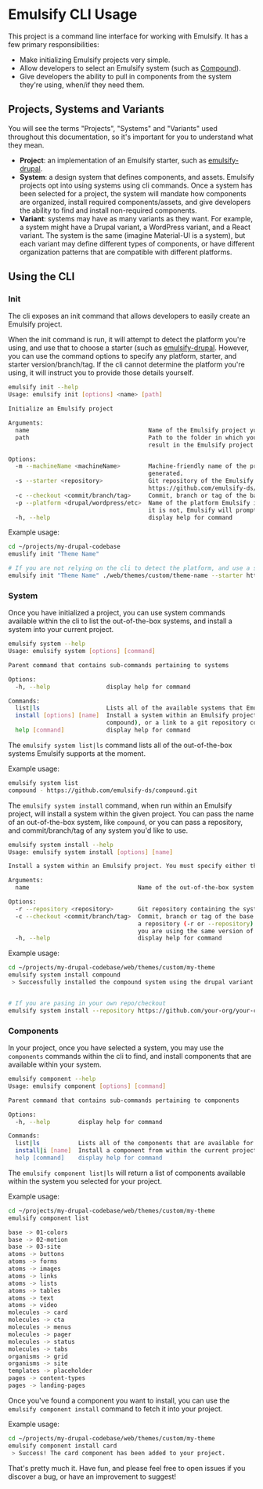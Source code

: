 # Emulsify CLI Usage

This project is a command line interface for working with Emulsify. It has a few primary responsibilities:

- Make initializing Emulsify projects very simple.
- Allow developers to select an Emulsify system (such as [Compound](https://github.com/emulsify-ds/compound)).
- Give developers the ability to pull in components from the system they're using, when/if they need them.

## Projects, Systems and Variants

You will see the terms "Projects", "Systems" and "Variants" used throughout this documentation, so it's important for you to understand what they mean.

- **Project**: an implementation of an Emulsify starter, such as [emulsify-drupal](https://github.com/emulsify-ds/emulsify-drupal).
- **System**: a design system that defines components, and assets. Emulsify projects opt into using systems using cli commands. Once a system has been selected for a project, the system will mandate how components are organized, install required components/assets, and give developers the ability to find and install non-required components.
- **Variant**: systems may have as many variants as they want. For example, a system might have a Drupal variant, a WordPress variant, and a React variant. The system is the same (imagine Material-UI is a system), but each variant may define different types of components, or have different organization patterns that are compatible with different platforms.

## Using the CLI

### Init

The cli exposes an init command that allows developers to easily create an Emulsify project.

When the init command is run, it will attempt to detect the platform you're using, and use that to choose a starter (such as [emulsify-drupal](https://github.com/emulsify-ds/emulsify-drupal). However, you can use the command options to specify any platform, starter, and starter version/branch/tag. If the cli cannot determine the platform you're using, it will instruct you to provide those details yourself.

```bash
emulsify init --help
Usage: emulsify init [options] <name> [path]

Initialize an Emulsify project

Arguments:
  name                                  Name of the Emulsify project you are initializing. This should be a proper name, such as "Carmen Sandiego".
  path                                  Path to the folder in which you would like to to create your Emulsify project. For example, "./themes" will
                                        result in the Emulsify project being placed in ./themes/{name}

Options:
  -m --machineName <machineName>        Machine-friendly name of the project you are initializing. If not provided, this will be automatically
                                        generated.
  -s --starter <repository>             Git repository of the Emulsify starter you would like to use, such as the Emulsify Drupal theme:
                                        https://github.com/emulsify-ds/emulsify-drupal.git
  -c --checkout <commit/branch/tag>     Commit, branch or tag of the base repository that should be checked out
  -p --platform <drupal/wordpress/etc>  Name of the platform Emulsify is being within. In some cases, Emulsify is able to automatically detect this. If
                                        it is not, Emulsify will prompt you to specify.
  -h, --help                            display help for command

```

Example usage:

```bash
cd ~/projects/my-drupal-codebase
emuslify init "Theme Name"

# If you are not relying on the cli to detect the platform, and use a starter:
emulsify init "Theme Name" ./web/themes/custom/theme-name --starter https://github.com/emulsify-ds/emulsify-drupal.git --checkout 2.x --platform drupal
```

### System

Once you have initialized a project, you can use system commands available within the cli to list the out-of-the-box systems, and install a system into your current project.

```bash
emulsify system --help
Usage: emulsify system [options] [command]

Parent command that contains sub-commands pertaining to systems

Options:
  -h, --help                display help for command

Commands:
  list|ls                   Lists all of the available systems that Emulsify supports out-of-the-box
  install [options] [name]  Install a system within an Emulsify project. You must specify either the name of an out-of-the-box system (such as
                            compound), or a link to a git repository containing the system you want to install
  help [command]            display help for command

```

The `emulsify system list|ls` command lists all of the out-of-the-box systems Emulsify supports at the moment.

Example usage:

```bash
emulsify system list
compound - https://github.com/emulsify-ds/compound.git
```

The `emulsify system install` command, when run within an Emulsify project, will install a system within the given project. You can pass the name of an out-of-the-box system, like `compound`, or you can pass a repository, and commit/branch/tag of any system you'd like to use.

```bash
emulsify system install --help
Usage: emulsify system install [options] [name]

Install a system within an Emulsify project. You must specify either the name of an out-of-the-box system (such as compound), or a link to a git repository containing the system you want to install

Arguments:
  name                               Name of the out-of-the-box system you would like to install

Options:
  -r --repository <repository>       Git repository containing the system you would like to install
  -c --checkout <commit/branch/tag>  Commit, branch or tag of the base repository that should be checked out. MUST be provided if you are passing along
                                     a repository (-r or --repository). Tags or commit hashes are strongly preferable, because you want to ensure that
                                     you are using the same version of the system every time you install components, etc
  -h, --help                         display help for command
```

Example usage:

```bash
cd ~/projects/my-drupal-codebase/web/themes/custom/my-theme
emulsify system install compound
 > Successfully installed the compound system using the drupal variant.


# If you are pasing in your own repo/checkout
emulsify system install --repository https://github.com/your-org/your-custom-system.git --checkout 3.x
```

### Components

In your project, once you have selected a system, you may use the `components` commands within the cli to find, and install components that are available within your system.

```bash
emulsify component --help
Usage: emulsify component [options] [command]

Parent command that contains sub-commands pertaining to components

Options:
  -h, --help        display help for command

Commands:
  list|ls           Lists all of the components that are available for installation within your project based on the system and variant you selected
  install|i [name]  Install a component from within the current project's system and variant
  help [command]    display help for command

```

The `emulsify component list|ls` will return a list of components available within the system you selected for your project.

Example usage:

```bash
cd ~/projects/my-drupal-codebase/web/themes/custom/my-theme
emulsify component list

base -> 01-colors
base -> 02-motion
base -> 03-site
atoms -> buttons
atoms -> forms
atoms -> images
atoms -> links
atoms -> lists
atoms -> tables
atoms -> text
atoms -> video
molecules -> card
molecules -> cta
molecules -> menus
molecules -> pager
molecules -> status
molecules -> tabs
organisms -> grid
organisms -> site
templates -> placeholder
pages -> content-types
pages -> landing-pages

```

Once you've found a component you want to install, you can use the `emulsify component install` command to fetch it into your project.

Example usage:

```bash
cd ~/projects/my-drupal-codebase/web/themes/custom/my-theme
emulsify component install card
 > Success! The card component has been added to your project.
```

That's pretty much it. Have fun, and please feel free to open issues if you discover a bug, or have an improvement to suggest!
